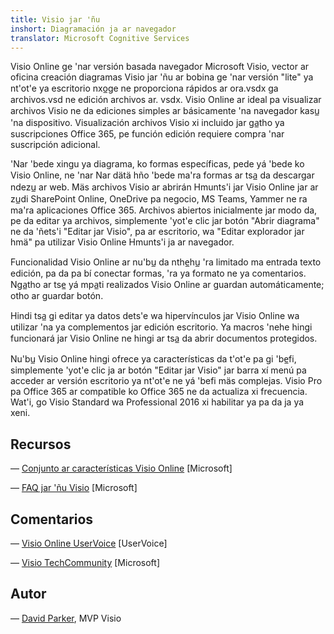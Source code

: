```yaml
---
title: Visio jar 'ñu
inshort: Diagramación ja ar navegador
translator: Microsoft Cognitive Services
---
```



Visio Online ge 'nar versión basada navegador Microsoft Visio, vector ar oficina creación diagramas Visio jar 'ñu ar bobina ge 'nar versión "lite" ya nt'ot'e ya escritorio nxo̲ge ne proporciona rápidos ar ora.vsdx ga archivos.vsd ne edición archivos ar. vsdx. Visio Online ar ideal pa visualizar archivos Visio ne da ediciones simples ar básicamente 'na navegador kasu̲ 'na dispositivo. Visualización archivos Visio xi incluido jar ga̲tho ya suscripciones Office 365, pe función edición requiere compra 'nar suscripción adicional.

'Nar 'bede xingu ya diagrama, ko formas específicas, pede yá 'bede ko Visio Online, ne 'nar Nar dätä hño 'bede ma'ra formas ar tsa̲ da descargar ndezu̲ ar web. Mäs archivos Visio ar abrirán Hmunts'i jar Visio Online jar ar zu̲di SharePoint Online, OneDrive pa negocio, MS Teams, Yammer ne ra ma'ra aplicaciones Office 365. Archivos abiertos inicialmente jar modo da, pe da editar ya archivos, simplemente 'yot'e clic jar botón "Abrir diagrama" ne da 'ñets'i "Editar jar Visio", pa ar escritorio, wa "Editar explorador jar hmä" pa utilizar Visio Online Hmunts'i ja ar navegador.

Funcionalidad Visio Online ar nu'bu̲ da nthe̲hu̲ 'ra limitado ma entrada texto edición, pa da pa bí conectar formas, 'ra ya formato ne ya comentarios. Nga̲tho ar tse̲ yá mpa̲ti realizados Visio Online ar guardan automáticamente; otho ar guardar botón.

Hindi tsa̲ gi editar ya datos dets'e wa hipervínculos jar Visio Online wa utilizar 'na ya complementos jar edición escritorio. Ya macros 'nehe hingi funcionará jar Visio Online ne hingi ar tsa̲ da abrir documentos protegidos.

Nu'bu̲ Visio Online hingi ofrece ya características da t'ot'e pa gi 'be̲fi, simplemente 'yot'e clic ja ar botón "Editar jar Visio" jar barra xí menú pa acceder ar versión escritorio ya nt'ot'e ne yá 'befi mäs complejas. Visio Pro pa Office 365 ar compatible ko Office 365 ne da actualiza xi frecuencia. Wat'i, go Visio Standard wa Professional 2016 xi habilitar ya pa da ja ya xeni.

Recursos
---------

— [Conjunto ar características Visio Online](https://technet.microsoft.com/library/visio-online-service-descriptoin.aspx)
    \[Microsoft\]

— [FAQ jar 'ñu Visio](https://support.office.com/en-us/article/Visio-Online-Frequently-Asked-Questions-e6647040-2fca-42ec-9fa5-d16a4e39e0ee?ui=en-US&rs=en-US&ad=US)
    \[Microsoft\]

Comentarios
---------

— [Visio Online UserVoice](https://visio.uservoice.com/forums/368199-visio-online)
    \[UserVoice\]

— [Visio TechCommunity](https://techcommunity.microsoft.com/t5/Visio/ct-p/Visio)
    \[Microsoft\]

Autor
---------

— [David Parker](https://www.linkedin.com/in/bvisual/), MVP Visio


